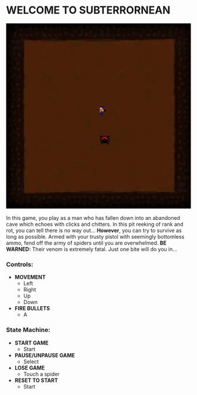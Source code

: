 # WELCOME TO SUB**TERROR**NEAN

![Game Image](ReadMeImage.png)

In this game, you play as a man who has fallen down into an abandoned cave which echoes with clicks and chitters. In this pit reeking of rank and rot, you can tell there is no way out...
**However**, you can try to survive as long as possible. Armed with your trusty pistol with seemingly bottomless ammo, fend off the army of spiders until you are overwhelmed.
**BE WARNED:** Their venom is extremely fatal. Just one bite will do you in...

### Controls:

 - **MOVEMENT**
   - Left
   - Right
   - Up
   - Down
- **FIRE BULLETS**
    - A 
    
### State Machine:

- **START GAME**
    - Start
- **PAUSE/UNPAUSE GAME** 
    - Select
- **LOSE GAME**
    - Touch a spider
- **RESET TO START**
    -  Start

